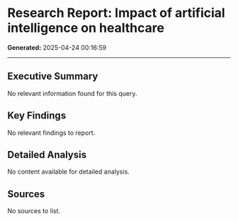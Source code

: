 # Research Report: Impact of artificial intelligence on healthcare

**Generated:** 2025-04-24 00:16:59

---

## Executive Summary

No relevant information found for this query.

## Key Findings

No relevant findings to report.

## Detailed Analysis

No content available for detailed analysis.

## Sources

No sources to list.

